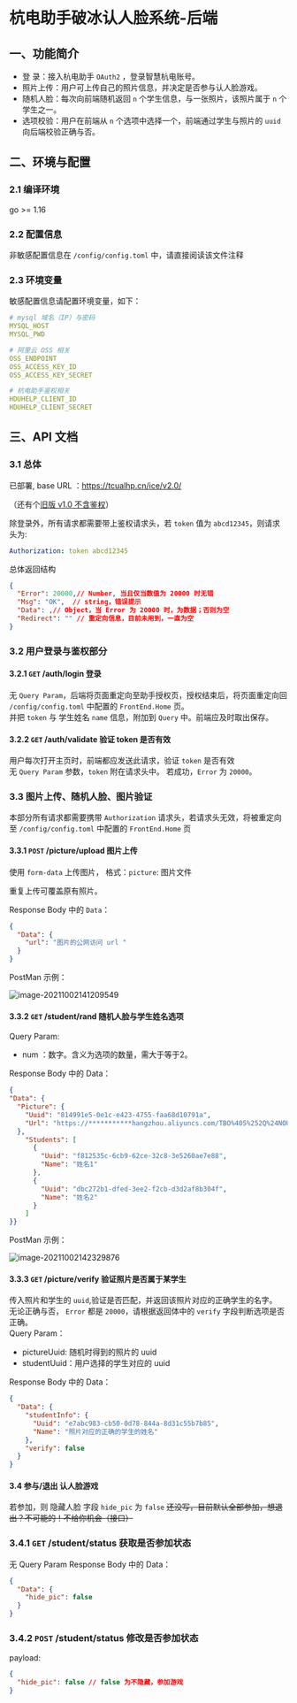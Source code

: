 # 杭电助手破冰认人脸系统-后端
## 一、功能简介
* 登   录：接入杭电助手 `OAuth2` ，登录智慧杭电账号。  
* 照片上传：用户可上传自己的照片信息，并决定是否参与认人脸游戏。  
* 随机人脸：每次向前端随机返回 `n` 个学生信息，与一张照片，该照片属于 `n` 个学生之一。  
* 选项校验：用户在前端从 `n` 个选项中选择一个，前端通过学生与照片的 `uuid` 向后端校验正确与否。

## 二、环境与配置
### 2.1 编译环境
go >= 1.16
### 2.2 配置信息
非敏感配置信息在 `/config/config.toml` 中，请直接阅读该文件注释  
### 2.3 环境变量
敏感配置信息请配置环境变量，如下：
```yaml
# mysql 域名（IP）与密码
MYSQL_HOST
MYSQL_PWD

# 阿里云 OSS 相关
OSS_ENDPOINT
OSS_ACCESS_KEY_ID
OSS_ACCESS_KEY_SECRET

# 杭电助手鉴权相关
HDUHELP_CLIENT_ID
HDUHELP_CLIENT_SECRET
```

## 三、API 文档
### 3.1 总体
已部署, base URL ：https://tcualhp.cn/ice/v2.0/  

（还有个[旧版 v1.0 不含鉴权](./API_Reference_v1.0.md)）

除登录外，所有请求都需要带上鉴权请求头，若 `token` 值为 `abcd12345`，则请求头为:
```yaml
Authorization: token abcd12345
```

总体返回结构

```json
{
  "Error": 20000,// Number, 当且仅当数值为 20000 时无错
  "Msg": "OK",  // string，错误提示
  "Data": ,// Object，当 Error 为 20000 时，为数据；否则为空
  "Redirect": "" // 重定向信息，目前未用到，一直为空
}
```
### 3.2 用户登录与鉴权部分
#### 3.2.1 `GET` /auth/login 登录
无 `Query Param`，后端将页面重定向至助手授权页，授权结束后，将页面重定向回 `/config/config.toml` 中配置的 `FrontEnd.Home` 页。  
并把 `token` 与 学生姓名 `name` 信息，附加到 `Query` 中。前端应及时取出保存。  

#### 3.2.2 `GET` /auth/validate 验证 token 是否有效
用户每次打开主页时，前端都应发送此请求，验证 `token` 是否有效  
无 `Query Param` 参数，`token` 附在请求头中。
若成功，`Error` 为 `20000`。  

### 3.3 图片上传、随机人脸、图片验证
本部分所有请求都需要携带 `Authorization` 请求头，若请求头无效，将被重定向至 `/config/config.toml` 中配置的 `FrontEnd.Home` 页

#### 3.3.1 `POST` /picture/upload 图片上传
使用 `form-data` 上传图片， 格式：`picture`: 图片文件

重复上传可覆盖原有照片。  

Response Body 中的 `Data`：
```json
{
  "Data": {
    "url": "图片的公网访问 url "
  }
}
```
PostMan 示例：

![image-20211002141209549](https://bird-notes.oss-cn-hangzhou.aliyuncs.com/img/image-20211002141209549.png)

#### 3.3.2 `GET` /student/rand 随机人脸与学生姓名选项
Query Param:
* num ：数字。含义为选项的数量，需大于等于2。

Response Body 中的 Data：
```json
{
"Data": {
  "Picture": {
    "Uuid": "814991e5-0e1c-e423-4755-faa68d10791a",
    "Url": "https://***********hangzhou.aliyuncs.com/TBO%405%252Q%24NOU~5707_JGX52.png"
  },
    "Students": [
      {
        "Uuid": "f812535c-6cb9-62ce-32c8-3e5260ae7e88",
        "Name": "姓名1"
      },
      {
        "Uuid": "dbc272b1-dfed-3ee2-f2cb-d3d2af8b304f",
        "Name": "姓名2"
      }
    ]
}}
```
PostMan 示例：

![image-20211002142329876](https://bird-notes.oss-cn-hangzhou.aliyuncs.com/img/image-20211002142329876.png)

#### 3.3.3 `GET` /picture/verify 验证照片是否属于某学生
传入照片和学生的 `uuid`,验证是否匹配，并返回该照片对应的正确学生的名字。  
无论正确与否， `Error` 都是 `20000`，请根据返回体中的 `verify` 字段判断选项是否正确。  
Query Param：
* pictureUuid: 随机时得到的照片的 uuid
* studentUuid：用户选择的学生对应的 uuid

Response Body 中的 Data：
```json
{
  "Data": {
    "studentInfo": {
      "Uuid": "e7abc983-cb50-0d78-844a-8d31c55b7b85",
      "Name": "照片对应的正确的学生的姓名"
    },
    "verify": false
  }
}
```

#### 3.4 参与/退出 认人脸游戏
若参加，则 隐藏人脸 字段 `hide_pic` 为 `false`
~~还没写，目前默认全部参加，想退出？不可能的！不给你机会（接口）~~
### 3.4.1 `GET` /student/status 获取是否参加状态
无 Query Param
Response Body 中的 Data：
```json
{
  "Data": {
    "hide_pic": false
  }
}
```

### 3.4.2 `POST` /student/status 修改是否参加状态
payload:
```json
{
  "hide_pic": false // false 为不隐藏，参加游戏
}
```